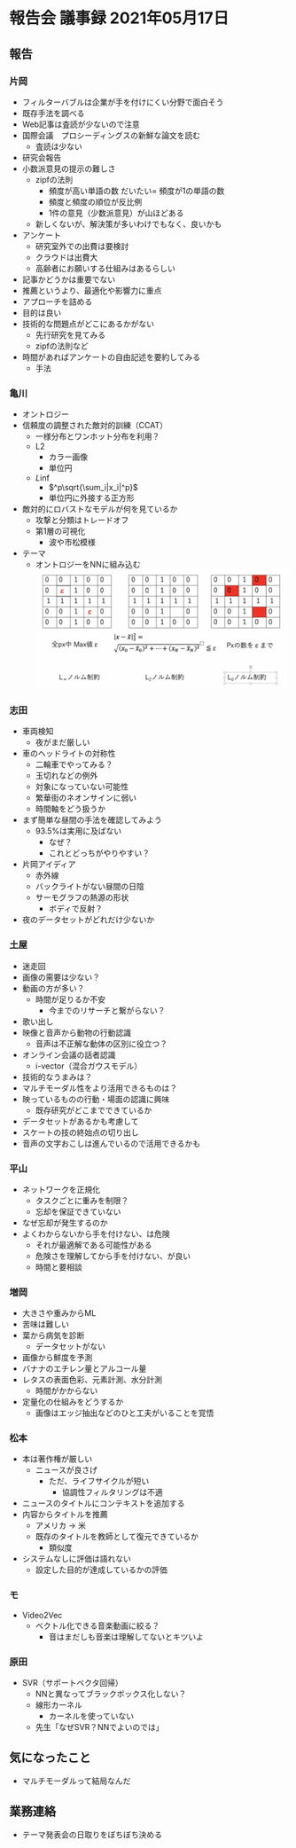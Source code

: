 <!-- tex script for md -->
<script type="text/javascript" async src="https://cdnjs.cloudflare.com/ajax/libs/mathjax/2.7.7/MathJax.js?config=TeX-MML-AM_CHTML">
</script>
<script type="text/x-mathjax-config">
 MathJax.Hub.Config({
 tex2jax: {
 inlineMath: [['$', '$'] ],
 displayMath: [ ['$$','$$'], ["\\[","\\]"] ]
 }
 });
</script>

# 報告会 議事録 2021年05月17日

## 報告

### 片岡
- フィルターバブルは企業が手を付けにくい分野で面白そう
- 既存手法を調べる
- Web記事は査読が少ないので注意
- 国際会議　プロシーディングスの新鮮な論文を読む
    - 査読は少ない
- 研究会報告
- 小数派意見の提示の難しさ
   - zipfの法則
     - 頻度が高い単語の数 だいたい= 頻度が1の単語の数
     - 頻度と頻度の順位が反比例
     - 1件の意見（少数派意見）が山ほどある
   - 新しくないが、解決策が多いわけでもなく、良いかも
- アンケート
  - 研究室外での出費は要検討
  - クラウドは出費大
  - 高齢者にお願いする仕組みはあるらしい
- 記事かどうかは重要でない
- 推薦というより、最適化や影響力に重点
- アプローチを詰める
- 目的は良い
- 技術的な問題点がどこにあるかがない
  - 先行研究を見てみる
  - zipfの法則など
- 時間があればアンケートの自由記述を要約してみる
  - 手法

### 亀川
- オントロジー
- 信頼度の調整された敵対的訓練（CCAT）
    - 一様分布とワンホット分布を利用？
    - L2
        - カラー画像
        - 単位円
    - $L\inf$
        - $^p\sqrt{\sum_i|x_i|^p}$
        - 単位円に外接する正方形
- 敵対的にロバストなモデルが何を見ているか
    - 攻撃と分類はトレードオフ
    - 第1層の可視化
        - 波や市松模様
- テーマ
    - オントロジーをNNに組み込む
![](img/Li-norm-of-adversarial-examples.png)

### 志田
- 車両検知
    - 夜がまだ厳しい
- 車のヘッドライトの対称性
    - 二輪車でやってみる？
    - 玉切れなどの例外
    - 対象になっていない可能性
    - 繁華街のネオンサインに弱い
    - 時間軸をどう扱うか
- まず簡単な昼間の手法を確認してみよう
    - 93.5%は実用に及ばない
        - なぜ？
        - これとどっちがやりやすい？
- 片岡アイディア
    - 赤外線
    - バックライトがない昼間の日陰
    - サーモグラフの熱源の形状
        - ボディで反射？
- 夜のデータセットがどれだけ少ないか

### 土屋
- 迷走回
- 画像の需要は少ない？
- 動画の方が多い？
    - 時間が足りるか不安
        - 今までのリサーチと繋がらない？
- 歌い出し
- 映像と音声から動物の行動認識
    - 音声は不正解な動体の区別に役立つ？
- オンライン会議の話者認識
    - i-vector（混合ガウスモデル）
- 技術的なうまみは？
- マルチモーダル性をより活用できるものは？
- 映っているものの行動・場面の認識に興味
    - 既存研究がどこまでできているか
- データセットがあるかも考慮して
- スケートの技の終始点の切り出し
- 音声の文字おこしは進んでいるので活用できるかも

### 平山
- ネットワークを正規化
    - タスクごとに重みを制限？
    - 忘却を保証できていない
- なぜ忘却が発生するのか
- よくわからないから手を付けない、は危険
    - それが最適解である可能性がある
    - 危険さを理解してから手を付けない、が良い
    - 時間と要相談

### 増岡
- 大きさや重みからML
- 苦味は難しい
- 葉から病気を診断
    - データセットがない
- 画像から鮮度を予測
- バナナのエチレン量とアルコール量
- レタスの表面色彩、元素計測、水分計測
    - 時間がかからない
- 定量化の仕組みをどうするか
    - 画像はエッジ抽出などのひと工夫がいることを覚悟

### 松本
- 本は著作権が厳しい
    - ニュースが良さげ
        - ただ、ライフサイクルが短い
            - 協調性フィルタリングは不適
- ニュースのタイトルにコンテキストを追加する
- 内容からタイトルを推薦
    - アメリカ -> 米
    - 既存のタイトルを教師として復元できているか
        - 類似度
- システムなしに評価は語れない
    - 設定した目的が達成しているかの評価

### モ
- Video2Vec
    - ベクトル化できる音楽動画に絞る？
        - 音はまだしも音楽は理解してないとキツいよ

### 原田
- SVR（サポートベクタ回帰）
    - NNと異なってブラックボックス化しない？
    - 線形カーネル
        - カーネルを使っていない
    - 先生「なぜSVR？NNでよいのでは」

## 気になったこと
- マルチモーダルって結局なんだ

## 業務連絡
- テーマ発表会の日取りをぼちぼち決める
